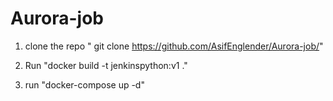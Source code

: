# Aurora-job


1. clone the repo " git clone https://github.com/AsifEnglender/Aurora-job/"

2. Run "docker build -t jenkinspython:v1 ."

3. run "docker-compose up -d"
